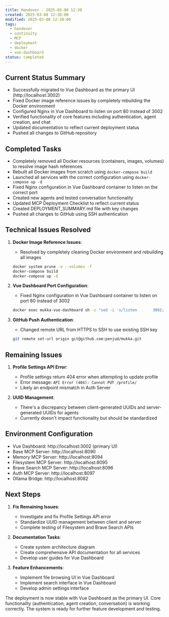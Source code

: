 ```yaml
---
title: Handover - 2025-03-08 12:38
created: 2025-03-08 12:38:00
modified: 2025-03-08 12:38:00
tags:
  - handover
  - continuity
  - MCP
  - deployment
  - docker
  - vue-dashboard
status: completed
---
```


## Current Status Summary
- Successfully migrated to Vue Dashboard as the primary UI (http://localhost:3002)
- Fixed Docker image reference issues by completely rebuilding the Docker environment
- Configured Nginx in Vue Dashboard to listen on port 80 instead of 3002
- Verified functionality of core features including authentication, agent creation, and chat
- Updated documentation to reflect current deployment status
- Pushed all changes to GitHub repository

## Completed Tasks
- Completely removed all Docker resources (containers, images, volumes) to resolve image hash references
- Rebuilt all Docker images from scratch using `docker-compose build`
- Launched all services with the correct configuration using `docker-compose up -d`
- Fixed Nginx configuration in Vue Dashboard container to listen on the correct port
- Created new agents and tested conversation functionality
- Updated MCP Deployment Checklist to reflect current status
- Created DEPLOYMENT_SUMMARY.md file with key changes
- Pushed all changes to GitHub using SSH authentication

## Technical Issues Resolved
1. **Docker Image Reference Issues**:
   - Resolved by completely cleaning Docker environment and rebuilding all images
   ```bash
   docker system prune -a --volumes -f
   docker-compose build
   docker-compose up -d
   ```

2. **Vue Dashboard Port Configuration**:
   - Fixed Nginx configuration in Vue Dashboard container to listen on port 80 instead of 3002
   ```bash
   docker exec mukka-vue-dashboard sh -c "sed -i 's/listen       3002;/listen       80;/' /etc/nginx/conf.d/default.conf && nginx -t && nginx -s reload"
   ```

3. **GitHub Push Authentication**:
   - Changed remote URL from HTTPS to SSH to use existing SSH key
   ```bash
   git remote set-url origin git@github.com:penjud/mukka.git
   ```

## Remaining Issues
1. **Profile Settings API Error**:
   - Profile settings return 404 error when attempting to update profile
   - Error message: `API Error (404): Cannot PUT /profile/`
   - Likely an endpoint mismatch in Auth Server

2. **UUID Management**:
   - There's a discrepancy between client-generated UUIDs and server-generated UUIDs for agents
   - Currently doesn't impact functionality but should be standardized

## Environment Configuration
- Vue Dashboard: http://localhost:3002 (primary UI)
- Base MCP Server: http://localhost:8090
- Memory MCP Server: http://localhost:8094
- Filesystem MCP Server: http://localhost:8095
- Brave Search MCP Server: http://localhost:8096
- Auth MCP Server: http://localhost:8097
- Ollama Bridge: http://localhost:8082

## Next Steps
1. **Fix Remaining Issues**:
   - Investigate and fix Profile Settings API error
   - Standardize UUID management between client and server
   - Complete testing of Filesystem and Brave Search APIs

2. **Documentation Tasks**:
   - Create system architecture diagram
   - Create comprehensive API documentation for all services
   - Develop user guides for Vue Dashboard

3. **Feature Enhancements**:
   - Implement file browsing UI in Vue Dashboard
   - Implement search interface in Vue Dashboard
   - Develop admin settings interface

The deployment is now stable with Vue Dashboard as the primary UI. Core functionality (authentication, agent creation, conversation) is working correctly. The system is ready for further feature development and testing.
